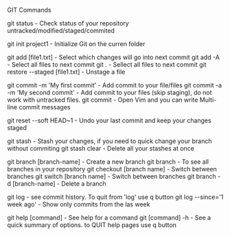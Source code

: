 GIT Commands

git status - Check status of your repository untracked/modified/staged/commited

git init project1 - Initialize Git on the curren folder

git add [file1.txt] - Select which changes will go into next commit
git add -A - Select all files to next commit
git . - Sellect all files to next commit
git restore --staged [file1.txt] - Unstage a file

git commit -m 'My first commit' - Add commit to your file/files
git commit -a -m 'My second commit' - Add commit to your files (skip staging), do not work with untracked files.
git commit - Open Vim and you can write Multi-line commit messages

git reset --soft HEAD~1 - Undo your last commit and keep your changes staged

git stash - Stash your changes, if you need to quick change your branch without commiting
git stash clear - Delete all your stashes at once


git branch [branch-name] - Create a new branch
git branch - To see all branches in your repository
git checkout [branch name] - Switch between branches
git switch [branch name] - Switch between branches
git branch -d [branch-name] - Delete a branch


git log - see commit history. To quit from 'log' use q button
git log --since='1 week ago' - Show only commits from the las week

git help [command] - See help for a command
git [command] -h - See a quick summary of options. to QUIT help pages use q button


